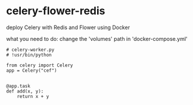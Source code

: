# celery-flower-redis
deploy Celery with Redis and Flower using Docker

what you need to do:
change the 'volumes' path in 'docker-compose.yml'
```
# celery-worker.py
# !usr/bin/python

from celery import Celery
app = Celery("cef")


@app.task
def add(x, y):
    return x + y

```

